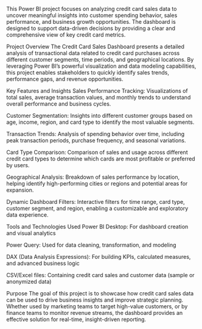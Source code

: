 This Power BI project focuses on analyzing credit card sales data to uncover meaningful insights into customer spending behavior, sales performance, and business growth opportunities. The dashboard is designed to support data-driven decisions by providing a clear and comprehensive view of key credit card metrics.

Project Overview
The Credit Card Sales Dashboard presents a detailed analysis of transactional data related to credit card purchases across different customer segments, time periods, and geographical locations. By leveraging Power BI’s powerful visualization and data modeling capabilities, this project enables stakeholders to quickly identify sales trends, performance gaps, and revenue opportunities.

Key Features and Insights
Sales Performance Tracking: Visualizations of total sales, average transaction values, and monthly trends to understand overall performance and business cycles.

Customer Segmentation: Insights into different customer groups based on age, income, region, and card type to identify the most valuable segments.

Transaction Trends: Analysis of spending behavior over time, including peak transaction periods, purchase frequency, and seasonal variations.

Card Type Comparison: Comparison of sales and usage across different credit card types to determine which cards are most profitable or preferred by users.

Geographical Analysis: Breakdown of sales performance by location, helping identify high-performing cities or regions and potential areas for expansion.

Dynamic Dashboard Filters: Interactive filters for time range, card type, customer segment, and region, enabling a customizable and exploratory data experience.

Tools and Technologies Used
Power BI Desktop: For dashboard creation and visual analytics

Power Query: Used for data cleaning, transformation, and modeling

DAX (Data Analysis Expressions): For building KPIs, calculated measures, and advanced business logic

CSV/Excel files: Containing credit card sales and customer data (sample or anonymized data)

Purpose
The goal of this project is to showcase how credit card sales data can be used to drive business insights and improve strategic planning. Whether used by marketing teams to target high-value customers, or by finance teams to monitor revenue streams, the dashboard provides an effective solution for real-time, insight-driven reporting.

